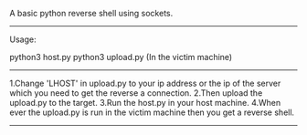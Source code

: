 A basic python reverse shell using sockets.
********************************************************
Usage:

python3 host.py
python3 upload.py (In the victim machine)

*******************************************************	
1.Change 'LHOST' in upload.py to your ip address or the ip of the server which you need to get the reverse a connection.
2.Then upload the upload.py to the target.
3.Run the host.py in your host machine.
4.When ever the upload.py is run in the victim machine then you get a reverse shell.

******************************************************
